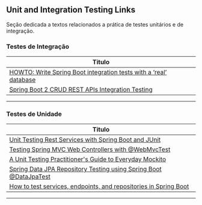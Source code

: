 ## Unit and Integration Testing Links

Seção dedicada a textos relacionados a prática de testes unitários e de integração.


### Testes de Integração
| **Titulo**  |
|---|
|[HOWTO: Write Spring Boot integration tests with a ‘real’ database] |
|[Spring Boot 2 CRUD REST APIs Integration Testing]|
------------

### Testes de Unidade
| **Titulo**  |
|---|
| [Unit Testing Rest Services with Spring Boot and JUnit] |
| [Testing Spring MVC Web Controllers with @WebMvcTest] |
| [A Unit Testing Practitioner's Guide to Everyday Mockito]|
| [Spring Data JPA Repository Testing using Spring Boot @DataJpaTest] |
|[How to test services, endpoints, and repositories in Spring Boot]|
------------
[Spring Data JPA Repository Testing using Spring Boot @DataJpaTest
]: <https://www.javaguides.net/2018/09/spring-data-jpa-repository-testing-using-spring-boot-datajpatest.html>
[A Unit Testing Practitioner's Guide to Everyday Mockito
]: <https://www.toptal.com/java/a-guide-to-everyday-mockito>
[Unit Testing Rest Services with Spring Boot and JUnit
]: <http://www.springboottutorial.com/unit-testing-for-spring-boot-rest-services>
[Testing Spring MVC Web Controllers with @WebMvcTest
]: <https://reflectoring.io/spring-boot-web-controller-test/>
[HOWTO: Write Spring Boot integration tests with a ‘real’ database]: <https://rieckpil.de/howto-write-spring-boot-integration-tests-with-a-real-database/>
[Spring Boot 2 CRUD REST APIs Integration Testing
]: <https://www.javaguides.net/2018/09/spring-boot-2-rest-apis-integration-testing.html>
[How to test services, endpoints, and repositories in Spring Boot]: <https://www.freecodecamp.org/news/unit-testing-services-endpoints-and-repositories-in-spring-boot-4b7d9dc2b772/>
